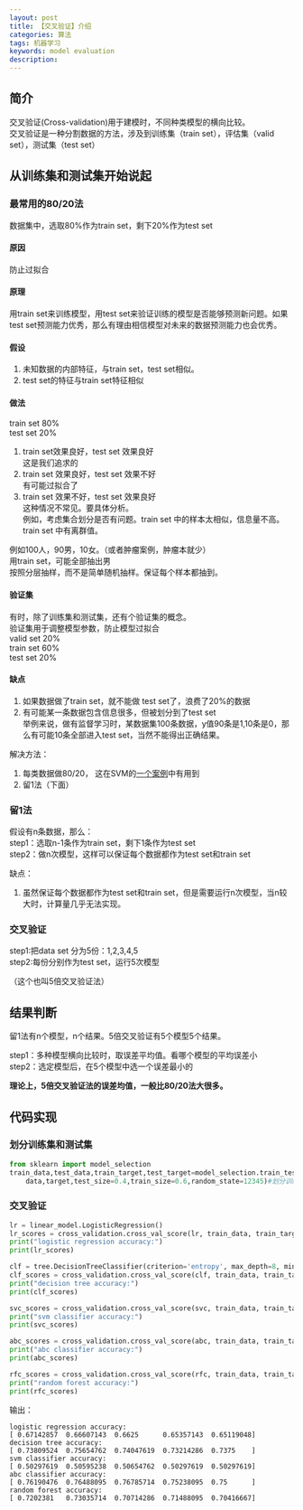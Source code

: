 ```yaml
---
layout: post
title: 【交叉验证】介绍
categories: 算法
tags: 机器学习
keywords: model evaluation
description:
---
```


## 简介
交叉验证(Cross-validation)用于建模时，不同种类模型的横向比较。  
交叉验证是一种分割数据的方法，涉及到训练集（train set），评估集（valid set），测试集（test set）  

## 从训练集和测试集开始说起

### 最常用的80/20法
数据集中，选取80%作为train set，剩下20%作为test set  


#### 原因

防止过拟合

#### 原理

用train set来训练模型，用test set来验证训练的模型是否能够预测新问题。如果test set预测能力优秀，那么有理由相信模型对未来的数据预测能力也会优秀。  

#### 假设

1. 未知数据的内部特征，与train set，test set相似。  
2. test set的特征与train set特征相似  

#### 做法
train set  80%  
test set  20%  


1. train set效果良好，test set 效果良好  
这是我们追求的
2. train set 效果良好，test set 效果不好  
有可能过拟合了
3. train set 效果不好，test set 效果良好  
这种情况不常见。要具体分析。  
例如，考虑集合划分是否有问题。train set 中的样本太相似，信息量不高。train set 中有离群值。    


例如100人，90男，10女。（或者肿瘤案例，肿瘤本就少）  
用train set，可能全部抽出男  
按照分层抽样，而不是简单随机抽样。保证每个样本都抽到。  


#### 验证集
有时，除了训练集和测试集，还有个验证集的概念。  
验证集用于调整模型参数，防止模型过拟合  
valid set  20%   
train set 60%    
test set 20%   



#### 缺点  

1. 如果数据做了train set，就不能做 test set了，浪费了20%的数据
2. 有可能某一条数据包含信息很多，但被划分到了test set  
举例来说，做有监督学习时，某数据集100条数据，y值90条是1,10条是0，那么有可能10条全部进入test set，当然不能得出正确结果。

解决方法：
1. 每类数据做80/20， 这在SVM的[一个案例](http://www.guofei.site/2017/09/28/svm.html#title12)中有用到
2. 留1法（下面）

### 留1法

假设有n条数据，那么：  
step1：选取n-1条作为train set，剩下1条作为test set  
step2：做n次模型，这样可以保证每个数据都作为test set和train set  

缺点：
1. 虽然保证每个数据都作为test set和train set，但是需要运行n次模型，当n较大时，计算量几乎无法实现。  

### 交叉验证

step1:把data set 分为5份：1,2,3,4,5  
step2:每份分别作为test set，运行5次模型  

（这个也叫5倍交叉验证法）  

## 结果判断

留1法有n个模型，n个结果。5倍交叉验证有5个模型5个结果。  

step1：多种模型横向比较时，取误差平均值。看哪个模型的平均误差小  
step2：选定模型后，在5个模型中选一个误差最小的  

**理论上，5倍交叉验证法的误差均值，一般比80/20法大很多。**   


## 代码实现

### 划分训练集和测试集

```py
from sklearn import model_selection
train_data,test_data,train_target,test_target=model_selection.train_test_split(
    data,target,test_size=0.4,train_size=0.6,random_state=12345)#划分训练集和测试集
```


### 交叉验证
```py
lr = linear_model.LogisticRegression()
lr_scores = cross_validation.cross_val_score(lr, train_data, train_target, cv=5)#cv=5:5倍交叉验证
print("logistic regression accuracy:")
print(lr_scores)

clf = tree.DecisionTreeClassifier(criterion='entropy', max_depth=8, min_samples_split=5)
clf_scores = cross_validation.cross_val_score(clf, train_data, train_target, cv=5)
print("decision tree accuracy:")
print(clf_scores)

svc_scores = cross_validation.cross_val_score(svc, train_data, train_target, cv=5)
print("svm classifier accuracy:")
print(svc_scores)

abc_scores = cross_validation.cross_val_score(abc, train_data, train_target, cv=5)
print("abc classifier accuracy:")
print(abc_scores)

rfc_scores = cross_validation.cross_val_score(rfc, train_data, train_target, cv=5)
print("random forest accuracy:")
print(rfc_scores)
```

输出：  

```
logistic regression accuracy:
[ 0.67142857  0.66607143  0.6625      0.65357143  0.65119048]
decision tree accuracy:
[ 0.73809524  0.75654762  0.74047619  0.73214286  0.7375    ]
svm classifier accuracy:
[ 0.50297619  0.50595238  0.50654762  0.50297619  0.50297619]
abc classifier accuracy:
[ 0.76190476  0.76488095  0.76785714  0.75238095  0.75      ]
random forest accuracy:
[ 0.7202381   0.73035714  0.70714286  0.71488095  0.70416667]
```
